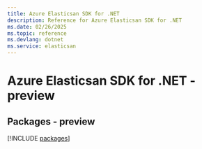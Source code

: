 ```yaml
---
title: Azure Elasticsan SDK for .NET
description: Reference for Azure Elasticsan SDK for .NET
ms.date: 02/26/2025
ms.topic: reference
ms.devlang: dotnet
ms.service: elasticsan
---
```

# Azure Elasticsan SDK for .NET - preview
## Packages - preview
[!INCLUDE [packages](elasticsan-index.md)]